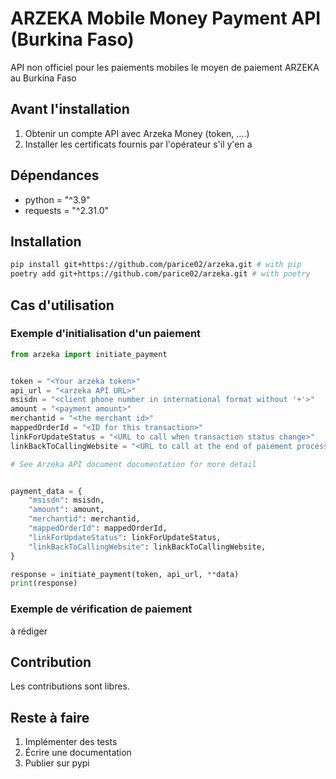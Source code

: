 # ARZEKA Mobile Money Payment API (Burkina Faso)

API non officiel pour les paiements mobiles le moyen de paiement ARZEKA au Burkina Faso


## Avant l'installation

1. Obtenir un compte API avec Arzeka Money (token, ....)
2. Installer les certificats fournis par l'opérateur s'il y'en a


## Dépendances

- python = "^3.9"
- requests = "^2.31.0"

## Installation

```bash
pip install git+https://github.com/parice02/arzeka.git # with pip
poetry add git+https://github.com/parice02/arzeka.git # with poetry
```


## Cas d'utilisation

### Exemple d'initialisation d'un paiement

```python
from arzeka import initiate_payment


token = "<Your arzeka token>"
api_url = "<arzeka API URL>"
msisdn = "<client phone number in international format without '+'>"
amount = "<payment amount>"
merchantid = "<the merchant id>"
mappedOrderId = "<ID for this transaction>"
linkForUpdateStatus = "<URL to call when transaction status change>"
linkBackToCallingWebsite = "<URL to call at the end of paiement process>"

# See Arzeka API document documentation for more detail


payment_data = {
    "msisdn": msisdn,
    "amount": amount,
    "merchantid": merchantid,
    "mappedOrderId": mappedOrderId,
    "linkForUpdateStatus": linkForUpdateStatus,
    "linkBackToCallingWebsite": linkBackToCallingWebsite,
}

response = initiate_payment(token, api_url, **data)
print(response)
```

### Exemple de vérification de paiement

à rédiger

## Contribution

Les contributions sont libres.


## Reste à faire

1. Implémenter des tests
2. Écrire une documentation
3. Publier sur pypi
